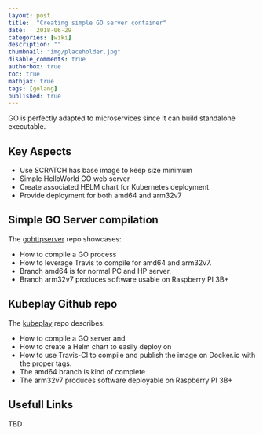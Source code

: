 ```yaml
---
layout: post
title:  "Creating simple GO server container"
date:   2018-06-29
categories: [wiki]
description: ""
thumbnail: "img/placeholder.jpg"
disable_comments: true
authorbox: true
toc: true
mathjax: true
tags: [golang]
published: true
---
```


GO is perfectly adapted to microservices since it can
build standalone executable.

## Key Aspects

- Use SCRATCH has base image to keep size minimum
- Simple HelloWorld GO web server
- Create associated HELM chart for Kubernetes deployment
- Provide deployment for both amd64 and arm32v7

<!--more-->

## Simple GO Server compilation

The [gohttpserver](https://github.com/jbrette/gohttpserv) repo showcases:
- How to compile a GO process
- How to leverage Travis to compile for amd64 and arm32v7.
- Branch amd64 is for normal PC and HP server.
- Branch arm32v7 produces software usable on Raspberry PI 3B+

## Kubeplay Github repo

The [kubeplay](https://github.com/jbrette/kubeplay) repo describes:
- How to compile a GO server and 
- How to create a Helm chart to easily deploy on 
- How to use Travis-CI to compile and publish the image on Docker.io with the proper tags.
- The amd64 branch is kind of complete
- The arm32v7 produces software deployable on Raspberry PI 3B+

## Usefull Links

TBD


